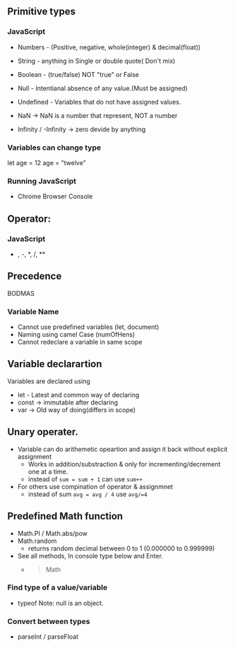 ## Primitive types
### JavaScript
- Numbers - (Positive, negative, whole(integer) & decimal(float))
- String - anything in Single or double quote( Don't mix)
- Boolean - (true/false) NOT "true" or False
- Null - Intentianal absence of any value.(Must be assigned)
- Undefined - Variables that do not have assigned values.

- NaN -> NaN is a number that represent, NOT a number
- Infinity / -Infinity -> zero devide by anything

### Variables can change type
let age = 12
age = "twelve"

### Running JavaScript
- Chrome Browser Console

## Operator:
### JavaScript
+ , -, *, /, **

## Precedence
BODMAS

### Variable Name
- Cannot use predefined variables (let, document)
- Naming using camel Case (numOfHens)
- Cannot redeclare a variable in same scope

## Variable declarartion
Variables are declared using
- let - Latest and common way of declaring
- const -> immutable after declaring
- var -> Old way of doing(differs in scope)


## Unary operater.
- Variable can do arithemetic opeartion and assign it back without explicit assignment
    - Works in addition/substraction & only for incrementing/decrement one at a time.
    - instead of `sum = sum + 1` can use `sum++`
- For others use compination of operator & assignmnet
    - instead of sum `avg = avg / 4` use `avg/=4`

## Predefined Math function
- Math.PI / Math.abs/pow
- Math.random
    - returns random decimal between 0 to 1 (0.000000 to 0.999999)
- See all methods, In console type below and Enter.
    - > Math
### Find type of a value/variable
- typeof
Note: null is an object.

### Convert between types
- parseInt / parseFloat